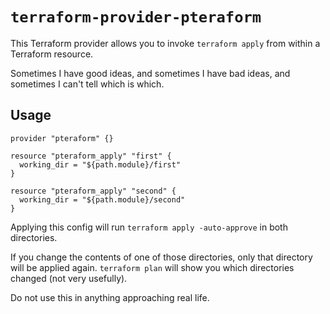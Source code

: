 # `terraform-provider-pteraform`

This Terraform provider allows you to invoke `terraform apply` from within a Terraform resource.

Sometimes I have good ideas, and sometimes I have bad ideas, and sometimes I can't tell which is which.

## Usage

```hcl
provider "pteraform" {}

resource "pteraform_apply" "first" {
  working_dir = "${path.module}/first"
}

resource "pteraform_apply" "second" {
  working_dir = "${path.module}/second"
}
```

Applying this config will run `terraform apply -auto-approve` in both directories.

If you change the contents of one of those directories, only that directory will be applied again.
`terraform plan` will show you which directories changed (not very usefully).

Do not use this in anything approaching real life.
